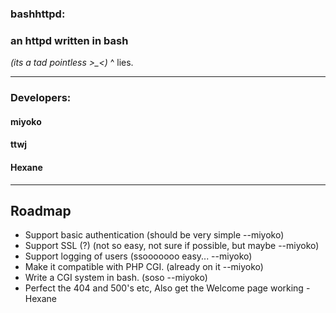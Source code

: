 ### bashhttpd:
### an httpd written in bash
*(its a tad pointless >_<)*
^ lies.

-----------------------
### Developers:
#### miyoko
#### ttwj
#### Hexane


-----------------------
## Roadmap
* Support basic authentication (should be very simple --miyoko)
* Support SSL (?) (not so easy, not sure if possible, but maybe --miyoko)
* Support logging of users (ssooooooo easy... --miyoko)
* Make it compatible with PHP CGI. (already on it --miyoko)
* Write a CGI system in bash. (soso --miyoko)
* Perfect the 404 and 500's etc, Also get the Welcome page working -Hexane